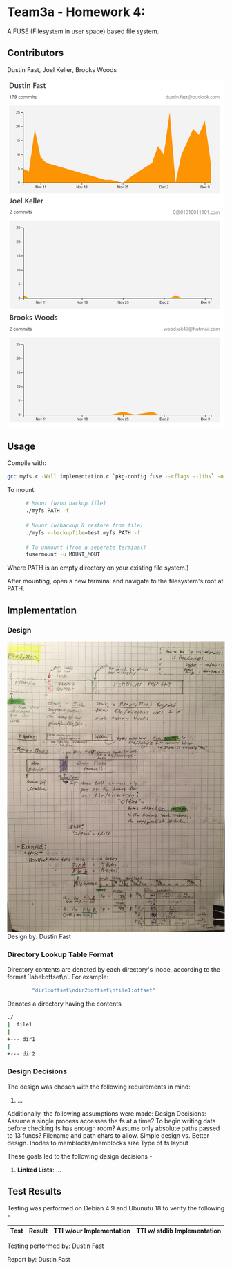 # Team3a - Homework 4: 

A FUSE (Filesystem in user space) based file system.

## Contributors

Dustin Fast, Joel Keller, Brooks Woods

![Contributors](https://github.com/dustinfast/myfs/raw/master/img/contributors.png "Contributors")

## Usage

Compile with:
``` sh
gcc myfs.c -Wall implementation.c `pkg-config fuse --cflags --libs` -o myfs
```

To mount:  

``` sh
      # Mount (w/no backup file)
      ./myfs PATH -f
    
      # Mount (w/backup & restore from file)
      ./myfs --backupfile=test.myfs PATH -f

      # To unmount (from a seperate terminal)
      fusermount -u MOUNT_MOUT
```

Where PATH is an empty directory on your existing file system.)
    
After mounting, open a new terminal and navigate to the filesystem's root at PATH.

## Implementation


### Design

![Design](https://github.com/dustinfast/myfs/raw/master/img/fs_design.jpg "Design")
Design by: Dustin Fast
    


### Directory Lookup Table Format
Directory contents are denoted by each directory's inode, according to the format `label:offset\n'. For example:
``` sh
        "dir1:offset\ndir2:offset\nfile1:offset"
```

Denotes a directory having the contents

``` sh
./
|  file1
|
+--- dir1
|
+--- dir2
```
        
### Design Decisions
The design was chosen with the following requirements in mind:

1. ...

Additionally, the following assumptions were made:
Design Decisions:
        Assume a single process accesses the fs at a time?
        To begin writing data before checking fs has enough room?
        Assume only absolute paths passed to 13 funcs?
        Filename and path chars to allow.
        Simple design vs. Better design.
        Inodes to memblocks/memblocks size
        Type of fs layout

These goals led to the following design decisions -
1. **Linked Lists**: ...


## Test Results


Testing was performed on Debian 4.9 and Ubunutu 18 to verify the following -


| Test | Result | TTI w/our Implementation | TTI w/ stdlib Implementation |
| --------------------------------- | ---------- | --------- | -------- |

Testing performed by: Dustin Fast


Report by: Dustin Fast


